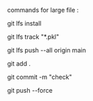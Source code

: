 commands for large file :

git lfs install

git lfs track "*.pkl"

git lfs push --all origin main

git add .

git commit -m "check"

git push --force